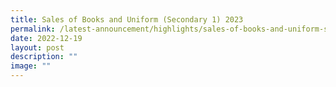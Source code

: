 ```yaml
---
title: Sales of Books and Uniform (Secondary 1) 2023
permalink: /latest-announcement/highlights/sales-of-books-and-uniform-secondary-1-2023/
date: 2022-12-19
layout: post
description: ""
image: ""
---
```

